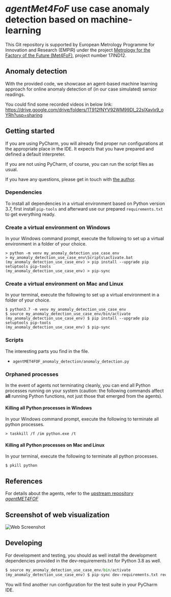 
# _agentMet4FoF_ use case anomaly detection based on machine-learning

This Git repository is supported by European Metrology Programme for Innovation and Research (EMPIR)
under the project
[Metrology for the Factory of the Future (Met4FoF)](https://met4fof.eu), project number
17IND12.

## Anomaly detection

With the provided code, we showcase an agent-based machine learning approach for
 online anomaly detection of (in our case simulated) sensor readings.
 
 You could find some recorded videos in below link:
https://drive.google.com/drive/folders/1T912fNYV92WM99DI_22slXavIx9_oYRh?usp=sharing 
  
## Getting started

If you are using PyCharm, you will already find proper run configurations at the
appropriate place in the IDE. It expects that you have prepared and defined a default
interpreter.

If you are not using PyCharm, of course, you can run the script files as usual.

If you have any questions, please get in touch with
[the author](https://github.com/majidam20).

### Dependencies

To install all dependencies in a virtual environment based on Python version 3.7, first
install `pip-tools` and afterward use our prepared `requirements.txt` to get
everything ready.

### Create a virtual environment on Windows

In your Windows command prompt, execute the following to set up a virtual environment
in a folder of your choice.

```shell
> python -m venv my_anomaly_detection_use_case_env
> my_anomaly_detection_use_case_env\Scripts\activate.bat
(my_anomaly_detection_use_case_env) > pip install --upgrade pip setuptools pip-tools
(my_anomaly_detection_use_case_env) > pip-sync
```

### Create a virtual environment on Mac and Linux

In your terminal, execute the following to set up a virtual environment in a folder of
 your choice.

```shell
$ python3.7 -m venv my_anomaly_detection_use_case_env
$ source my_anomaly_detection_use_case_env/bin/activate
(my_anomaly_detection_use_case_env) $ pip install --upgrade pip setuptools pip-tools
(my_anomaly_detection_use_case_env) $ pip-sync
```

### Scripts

The interesting parts you find in the file.

- `agentMET4FOF_anomaly_detection/anomaly_detection.py`

### Orphaned processes

In the event of agents not terminating cleanly, you can end all Python processes
running on your system (caution: the following commands affect **all** running Python
 functions, not just those that emerged from the agents).

#### Killing all Python processes in Windows

In your Windows command prompt, execute the following to terminate all python processes.

```shell
> taskkill /f /im python.exe /t
```

#### Killing all Python processes on Mac and Linux

In your terminal, execute the following to terminate all python processes.

```shell
$ pkill python
```

## References

For details about the agents, refer to the
[upstream repository _agentMET4FOF_](https://github.com/bangxiangyong/agentMET4FOF)

## Screenshot of web visualization
![Web Screenshot](https://github.com/bangxiangyong/agentMET4FOF/raw/master/docs/screenshot_met4fof.png)

## Developing

For development and testing, you should as well install the development dependencies
provided in the dev-requirements.txt for Python 3.8 as well.
 
```python
$ source my_anomaly_detection_use_case_env/bin/activate
(my_anomaly_detection_use_case_env) $ pip-sync dev-requirements.txt requirements.txt
```

You will find another run configuration for the test suite in your PyCharm IDE.
